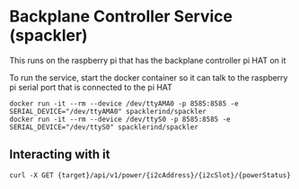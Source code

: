 # Backplane Controller Service (spackler)

This runs on the raspberry pi that has the backplane controller pi HAT on it

To run the service, start the docker container so it can talk to the raspberry pi serial port that is connected to the pi HAT
```
docker run -it --rm --device /dev/ttyAMA0 -p 8585:8585 -e SERIAL_DEVICE="/dev/ttyAMA0" spacklerind/spackler
docker run -it --rm --device /dev/ttyS0 -p 8585:8585 -e SERIAL_DEVICE="/dev/ttyS0" spacklerind/spackler
```

## Interacting with it
```
curl -X GET {target}/api/v1/power/{i2cAddress}/{i2cSlot}/{powerStatus}
```
